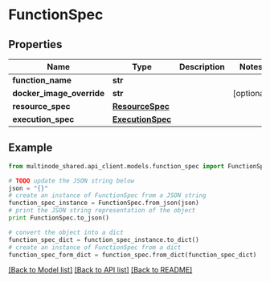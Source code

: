 # FunctionSpec


## Properties
Name | Type | Description | Notes
------------ | ------------- | ------------- | -------------
**function_name** | **str** |  | 
**docker_image_override** | **str** |  | [optional] 
**resource_spec** | [**ResourceSpec**](ResourceSpec.md) |  | 
**execution_spec** | [**ExecutionSpec**](ExecutionSpec.md) |  | 

## Example

```python
from multinode_shared.api_client.models.function_spec import FunctionSpec

# TODO update the JSON string below
json = "{}"
# create an instance of FunctionSpec from a JSON string
function_spec_instance = FunctionSpec.from_json(json)
# print the JSON string representation of the object
print FunctionSpec.to_json()

# convert the object into a dict
function_spec_dict = function_spec_instance.to_dict()
# create an instance of FunctionSpec from a dict
function_spec_form_dict = function_spec.from_dict(function_spec_dict)
```
[[Back to Model list]](../README.md#documentation-for-models) [[Back to API list]](../README.md#documentation-for-api-endpoints) [[Back to README]](../README.md)


